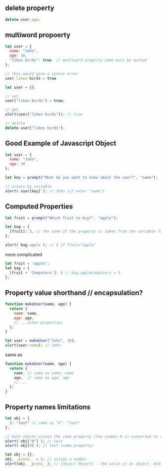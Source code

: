 ## delete property
```javascript
delete user.age;
```

## multiword propoerty
```javascript
let user = {
  name: "John",
  age: 30,
  "likes birds": true  // multiword property name must be quoted
};

// this would give a syntax error
user.likes birds = true
```
```javascript
let user = {};

// set
user["likes birds"] = true;

// get
alert(user["likes birds"]); // true

// delete
delete user["likes birds"];
```


## Good Example of Javascript Object
```javascript
let user = {
  name: "John",
  age: 30
};

let key = prompt("What do you want to know about the user?", "name");

// access by variable
alert( user[key] ); // John (if enter "name")
```

## Computed Properties
```javascript
let fruit = prompt("Which fruit to buy?", "apple");

let bag = {
  [fruit]: 5, // the name of the property is taken from the variable fruit
};

alert( bag.apple ); // 5 if fruit="apple"
```
more complicated
```javascript
let fruit = 'apple';
let bag = {
  [fruit + 'Computers']: 5 // bag.appleComputers = 5
};
```

## Property value shorthand // encapsulation?
```javascript
function makeUser(name, age) {
  return {
    name: name,
    age: age,
    // ...other properties
  };
}

let user = makeUser("John", 30);
alert(user.name); // John
```
same as
```javascript
function makeUser(name, age) {
  return {
    name, // same as name: name
    age,  // same as age: age
    // ...
  };
}
```

## Property names limitations 
```javascript
let obj = {
  0: "test" // same as "0": "test"
};

// both alerts access the same property (the number 0 is converted to string "0")
alert( obj["0"] ); // test
alert( obj[0] ); // test (same property)
```
```javascript
let obj = {};
obj.__proto__ = 5; // assign a number
alert(obj.__proto__); // [object Object] - the value is an object, didn't work as intended
```
